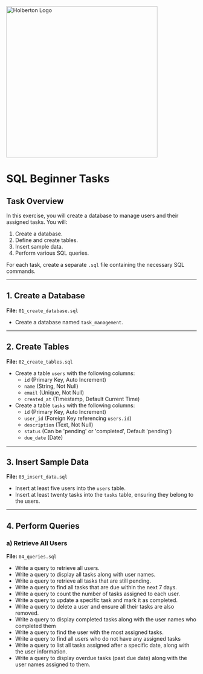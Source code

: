<img src="https://ml.globenewswire.com/Resource/Download/a08e6c28-55be-44c8-8461-03544f094b38" alt="Holberton Logo" width="400"/>


# SQL Beginner Tasks

## Task Overview
In this exercise, you will create a database to manage users and their assigned tasks. You will:
1. Create a database.
2. Define and create tables.
3. Insert sample data.
4. Perform various SQL queries.

For each task, create a separate `.sql` file containing the necessary SQL commands.

---

## 1. Create a Database
**File:** `01_create_database.sql`

- Create a database named `task_management`.

---

## 2. Create Tables
**File:** `02_create_tables.sql`

- Create a table `users` with the following columns:
  - `id` (Primary Key, Auto Increment)
  - `name` (String, Not Null)
  - `email` (Unique, Not Null)
  - `created_at` (Timestamp, Default Current Time)
- Create a table `tasks` with the following columns:
  - `id` (Primary Key, Auto Increment)
  - `user_id` (Foreign Key referencing `users.id`)
  - `description` (Text, Not Null)
  - `status` (Can be 'pending' or 'completed', Default 'pending')
  - `due_date` (Date)

---

## 3. Insert Sample Data
**File:** `03_insert_data.sql`

- Insert at least five users into the `users` table.
- Insert at least twenty tasks into the `tasks` table, ensuring they belong to the users.

---

## 4. Perform Queries
### a) Retrieve All Users
**File:** `04_queries.sql`
- Write a query to retrieve all users.
- Write a query to display all tasks along with user names.
- Write a query to retrieve all tasks that are still pending.
- Write a query to find all tasks that are due within the next 7 days.
- Write a query to count the number of tasks assigned to each user.
- Write a query to update a specific task and mark it as completed.
- Write a query to delete a user and ensure all their tasks are also removed.
- Write a query to display completed tasks along with the user names who completed them
- Write a query to find the user with the most assigned tasks.
- Write a query to find all users who do not have any assigned tasks
- Write a query to list all tasks assigned after a specific date, along with the user information.
- Write a query to display overdue tasks (past due date) along with the user names assigned to them.

